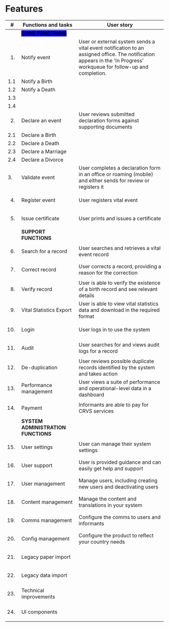 # Features

| #                             | Functions and tasks                                            | User story                                                                                                                                                            |
| ----------------------------- | -------------------------------------------------------------- | --------------------------------------------------------------------------------------------------------------------------------------------------------------------- |
|                               | <mark style="background-color:blue;">**CORE FUNCTIONS**</mark> |                                                                                                                                                                       |
| <ol><li></li></ol>            | Notify event                                                   | User or external system sends a vital event notification to an assigned office. The notification appears in the 'In Progress' workqueue for follow-up and completion. |
| 1.1                           | Notify a Birth                                                 |                                                                                                                                                                       |
| 1.2                           | Notify a Death                                                 |                                                                                                                                                                       |
| 1.3                           |                                                                |                                                                                                                                                                       |
| 1.4                           |                                                                |                                                                                                                                                                       |
| <ol start="2"><li></li></ol>  | Declare an event                                               | User reviews submitted declaration forms against supporting documents                                                                                                 |
| 2.1                           | Declare a Birth                                                |                                                                                                                                                                       |
| 2.2                           | Declare a Death                                                |                                                                                                                                                                       |
| 2.3                           | Declare a Marriage                                             |                                                                                                                                                                       |
| 2.4                           | Declare a Divorce                                              |                                                                                                                                                                       |
| 3.                            | Validate event                                                 | User completes a declaration form in an office or roaming (mobile) and either sends for review or registers it                                                        |
| <ol start="4"><li></li></ol>  | Register event                                                 | User registers vital event                                                                                                                                            |
| <ol start="5"><li></li></ol>  | Issue certificate                                              | User prints and issues a certificate                                                                                                                                  |
|                               | **SUPPORT FUNCTIONS**                                          |                                                                                                                                                                       |
| <ol start="6"><li></li></ol>  | Search for a record                                            | User searches and retrieves a vital event record                                                                                                                      |
| <ol start="7"><li></li></ol>  | Correct record                                                 | User corrects a record, providing a reason for the correction                                                                                                         |
| <ol start="8"><li></li></ol>  | Verify record                                                  | User is able to verify the existence of a birth record and see relevant details                                                                                       |
| <ol start="9"><li></li></ol>  | Vital Statistics Export                                        | User is able to view vital statistics data and download in the required format                                                                                        |
| <ol start="10"><li></li></ol> | Login                                                          | User logs in to use the system                                                                                                                                        |
| <ol start="11"><li></li></ol> | Audit                                                          | User searches for and views audit logs for a record                                                                                                                   |
| <ol start="12"><li></li></ol> | De-duplication                                                 | User reviews possible duplicate records identified by the system and takes action                                                                                     |
| <ol start="13"><li></li></ol> | Performance management                                         | User views a suite of performance and operational-level data in a dashboard                                                                                           |
| <ol start="14"><li></li></ol> | Payment                                                        | Informants are able to pay for CRVS services                                                                                                                          |
|                               | **SYSTEM ADMINISTRATION FUNCTIONS**                            |                                                                                                                                                                       |
| <ol start="15"><li></li></ol> | User settings                                                  | User can manage their system settings                                                                                                                                 |
| <ol start="16"><li></li></ol> | User support                                                   | User is provided guidance and can easily get help and support                                                                                                         |
| <ol start="17"><li></li></ol> | User management                                                | Manage users, including creating new users and deactivating users                                                                                                     |
| <ol start="18"><li></li></ol> | Content management                                             | Manage the content and translations in your system                                                                                                                    |
| <ol start="19"><li></li></ol> | Comms management                                               | Configure the comms to users and informants                                                                                                                           |
| <ol start="20"><li></li></ol> | Config management                                              | Configure the product to reflect your country needs                                                                                                                   |
| <ol start="21"><li></li></ol> | Legacy paper import                                            |                                                                                                                                                                       |
| <ol start="22"><li></li></ol> | Legacy data import                                             |                                                                                                                                                                       |
| <ol start="23"><li></li></ol> | Technical improvements                                         |                                                                                                                                                                       |
| <ol start="24"><li></li></ol> | UI components                                                  |                                                                                                                                                                       |
